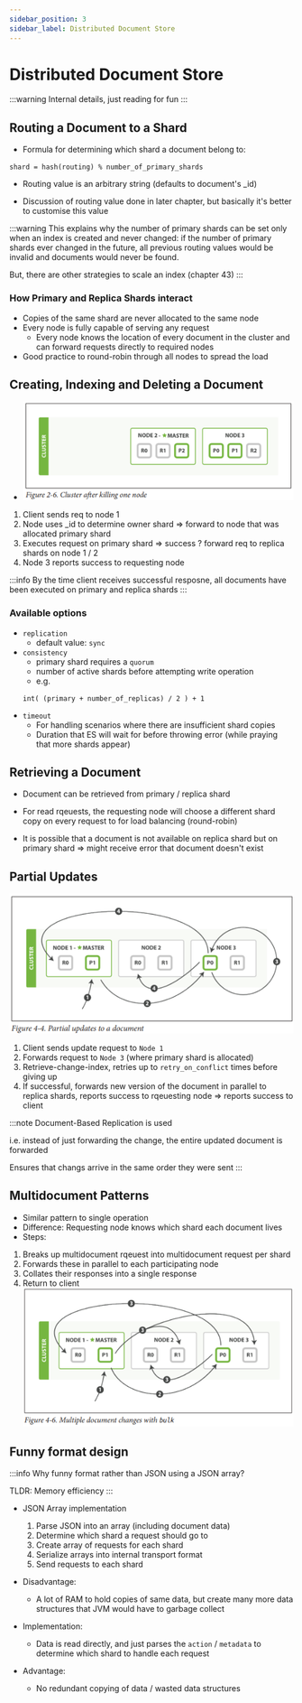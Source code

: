 ```yaml
---
sidebar_position: 3
sidebar_label: Distributed Document Store
---
```

# Distributed Document Store
:::warning
Internal details, just reading for fun
:::

## Routing a Document to a Shard
- Formula for determining which shard a document belong to:
```
shard = hash(routing) % number_of_primary_shards
```
- Routing value is an arbitrary string (defaults to document's _id)

- Discussion of routing value done in later chapter, but basically it's better to customise this value

:::warning
This explains why the number of primary shards can be set only when an index is
created and never changed: if the number of primary shards ever changed in the
future, all previous routing values would be invalid and documents would never be
found.


But, there are other strategies to scale an index (chapter 43)
:::

### How Primary and Replica Shards interact
- Copies of the same shard are never allocated to the same node
- Every node is fully capable of serving any request
	- Every node knows the location of every document in the cluster and can forward requests directly to required nodes
- Good practice to round-robin through all nodes to spread the load

## Creating, Indexing and Deleting a Document
- ![CRUD Diagram](assets/chapter4_crud.png)

1. Client sends req to node 1
2. Node uses _id to determine owner shard => forward to node that was allocated primary shard
3. Executes request on primary shard => success ? forward req to replica shards on node 1 / 2
4. Node 3 reports success to requesting node

:::info
By the time client receives successful resposne, all documents have been executed on primary and replica shards
:::

### Available options
- `replication`
	- default value: `sync`
- `consistency`
	- primary shard requires a `quorum` 
	-  number of active shards before attempting write operation
	- e.g.
	```
	int( (primary + number_of_replicas) / 2 ) + 1
	```
- `timeout`
	- For handling scenarios where there are insufficient shard copies
	- Duration that ES will wait for before throwing error (while praying that more shards appear)

## Retrieving a Document
- Document can be retrieved from primary / replica shard

- For read rqeuests, the requesting node will choose a different shard copy on every request to for load balancing (round-robin)

- It is possible that a document is not available on replica shard but on primary shard => might receive error that document doesn't exist

## Partial Updates
![Partial update](assets/chapter4_partialupdate.png)
1. Client sends update request to `Node 1`
2. Forwards request to `Node 3` (where primary shard is allocated)
3. Retrieve-change-index, retries up to `retry_on_conflict` times before giving up
4. If successful, forwards new version of the document in parallel to replica shards, reports success to rqeuesting node => reports success to client


:::note
Document-Based Replication is used 

i.e. instead of just forwarding the change, the entire updated document is forwarded

Ensures that changs arrive in the same order they were sent
:::

## Multidocument Patterns
- Similar pattern to single operation
- Difference: Requesting node knows which shard each document lives 
- Steps:
1. Breaks up multidocument rqeuest into multidocument request per shard 
2. Forwards these in parallel to each participating node
3. Collates their responses into a single response
4. Return to client 
![Multidocument patterns diagram](assets/chapter4_multidocument.png)

## Funny format design
:::info
Why funny format rather than JSON using a JSON array?

TLDR: Memory efficiency
:::
- JSON Array implementation
	1. Parse JSON into an array (including document data)
	2. Determine which shard a request should go to
	3. Create array of requests for each shard
	4. Serialize arrays into internal transport format
	5. Send requests to each shard

- Disadvantage:
	- A lot of RAM to hold copies of same data, but create many more data structures that JVM would have to garbage collect
- Implementation:
	 - Data is read directly, and just parses the `action` / `metadata` to determine which shard to handle each request
- Advantage:
	- No redundant copying of data / wasted data structures